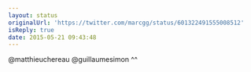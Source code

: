 ```yaml
---
layout: status
originalUrl: 'https://twitter.com/marcgg/status/601322491555008512'
isReply: true
date: 2015-05-21 09:43:48
---
```


@matthieuchereau @guillaumesimon ^^
